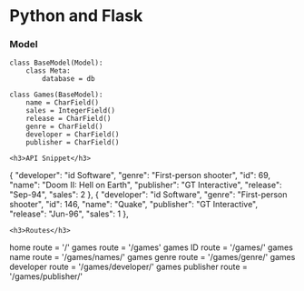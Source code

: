 <h1>Python and Flask</h1>
<h3>Model</h3>

```
class BaseModel(Model):
    class Meta:
        database = db

class Games(BaseModel):
    name = CharField()
    sales = IntegerField()
    release = CharField()
    genre = CharField()
    developer = CharField()
    publisher = CharField()

<h3>API Snippet</h3>

```
{
"developer": "id Software",
"genre": "First-person shooter",
"id": 69,
"name": "Doom II: Hell on Earth",
"publisher": "GT Interactive",
"release": "Sep-94",
"sales": 2
},
{
"developer": "id Software",
"genre": "First-person shooter",
"id": 146,
"name": "Quake",
"publisher": "GT Interactive",
"release": "Jun-96",
"sales": 1
},


```
<h3>Routes</h3>

```
home route = '/'
games route = '/games'
games ID route = '/games/<id>'
games name route = '/games/names/<name>'
games genre route = '/games/genre/<genre>'
games developer route = '/games/developer/<developer>'
games publisher route = '/games/publisher/<publisher>'
